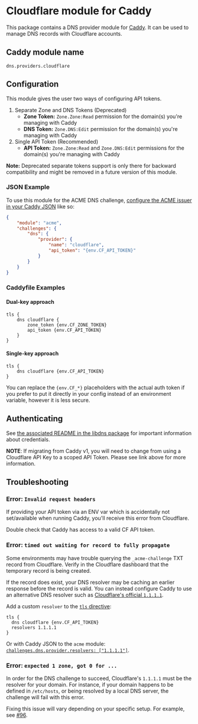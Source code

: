 Cloudflare module for Caddy
===========================

This package contains a DNS provider module for [Caddy](https://github.com/caddyserver/caddy). It can be used to manage DNS records with Cloudflare accounts.

## Caddy module name

```
dns.providers.cloudflare
```

## Configuration

This module gives the user two ways of configuring API tokens.

1. Separate Zone and DNS Tokens (Deprecated)
	- **Zone Token:** `Zone.Zone:Read` permission for the domain(s) you're managing with Caddy
	- **DNS Token:** `Zone.DNS:Edit` permission for the domain(s) you're managing with Caddy 
2. Single API Token (Recommended)
	- **API Token:** `Zone.Zone:Read` and `Zone.DNS:Edit` permissions for the domain(s) you're managing with Caddy 

**Note:** Deprecated separate tokens support is only there for backward compatibility and might be removed in a future version of this module.

### JSON Example

To use this module for the ACME DNS challenge, [configure the ACME issuer in your Caddy JSON](https://caddyserver.com/docs/json/apps/tls/automation/policies/issuers/acme/) like so:

```json
{
	"module": "acme",
	"challenges": {
		"dns": {
			"provider": {
				"name": "cloudflare",
				"api_token": "{env.CF_API_TOKEN}"
			}
		}
	}
}
```

### Caddyfile Examples

#### Dual-key approach

```Caddyfile
tls {
	dns cloudflare {
		zone_token {env.CF_ZONE_TOKEN}
		api_token {env.CF_API_TOKEN}
	}
}
```

#### Single-key approach

```Caddyfile
tls {
	dns cloudflare {env.CF_API_TOKEN}
}
```

You can replace the `{env.CF_*}` placeholders with the actual auth token if you prefer to put it directly in your config instead of an environment variable, however it is less secure.


## Authenticating

See [the associated README in the libdns package](https://github.com/libdns/cloudflare) for important information about credentials.

**NOTE**: If migrating from Caddy v1, you will need to change from using a Cloudflare API Key to a scoped API Token. Please see link above for more information.

## Troubleshooting

### Error: `Invalid request headers`

If providing your API token via an ENV var which is accidentally not set/available when running Caddy, you'll receive this error from Cloudflare.

Double check that Caddy has access to a valid CF API token.

### Error: `timed out waiting for record to fully propagate`

Some environments may have trouble querying the `_acme-challenge` TXT record from Cloudflare. Verify in the Cloudflare dashboard that the temporary record is being created.

If the record does exist, your DNS resolver may be caching an earlier response before the record is valid. You can instead configure Caddy to use an alternative DNS resolver such as [Cloudflare's official `1.1.1.1`](https://www.cloudflare.com/en-gb/learning/dns/what-is-1.1.1.1/).

Add a custom `resolver` to the [`tls` directive](https://caddyserver.com/docs/caddyfile/directives/tls):

```
tls {
  dns cloudflare {env.CF_API_TOKEN}
  resolvers 1.1.1.1
}
```

Or with Caddy JSON to the `acme` module: [`challenges.dns.provider.resolvers: ["1.1.1.1"]`](https://caddyserver.com/docs/json/apps/tls/automation/policies/issuer/acme/challenges/dns/resolvers/).

### Error: `expected 1 zone, got 0 for ...`

In order for the DNS challenge to succeed, Cloudflare's `1.1.1.1` must be the resolver for your domain. For instance, if your domain happens to be defined in `/etc/hosts`, or being resolved by a local DNS server, the challenge will fail with this error.

Fixing this issue will vary depending on your specific setup. For example, see [#96](https://github.com/caddy-dns/cloudflare/issues/96).
